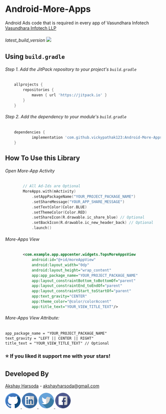 # Android-More-Apps
Android Ads code that is required in every app of Vasundhara Infotech [Vasundhara Infotech LLP](https://vasundharainfotechllp.com)

###### latest_build_version [![](https://jitpack.io/v/vickypathak123/Android-More-Apps.svg)](https://jitpack.io/#vickypathak123/Android-More-Apps)

## Using `build.gradle`
###### Step 1. Add the JitPack repository to your project's `build.gradle`
```groovy
	allprojects {
		repositories {
			maven { url 'https://jitpack.io' }
		}
	}
```

###### Step 2. Add the dependency to your module's `build.gradle`
```groovy
	dependencies {
	        implementation 'com.github.vickypathak123:Android-More-Apps:latest_build_version'
	}
```

## How To Use this Library

###### Open More-App Activity
```kotlin
        // All Ad-Ids are Optional
        MoreApps.with(mActivity)
            .setAppPackageName("YOUR_PROJECT_PACKAGE_NAME")
            .setShareMessage("YOUR_APP_SHARE_MESSAGE")
            .setTextColor(Color.BLUE)
            .setThemeColor(Color.RED)
            .setShareIcon(R.drawable.ic_share_blue) // Optional
            .setBackIcon(R.drawable.ic_new_header_back) // Optional
            .launch()
```

###### More-Apps View
```xml
        <com.example.app.appcenter.widgets.TopsMoreAppsView
            android:id="@+id/moreAppView"
            android:layout_width="0dp"
            android:layout_height="wrap_content"
            app:app_package_name="YOUR_PROJECT_PACKAGE_NAME"
            app:layout_constraintBottom_toBottomOf="parent"
            app:layout_constraintEnd_toEndOf="parent"
            app:layout_constraintStart_toStartOf="parent"
            app:text_gravity="CENTER"
            app:theme_color="@color/colorAccent"
            app:title_text="YOUR_VIEW_TITLE_TEXT"/>
```

###### More-Apps View Attribute:

	app_package_name = "YOUR_PROJECT_PACKAGE_NAME"
	text_gravity = "LEFT || CENTER || RIGHT"
	title_text = "YOUR_VIEW_TITLE_TEXT" // Optional

### ⭐️ If you liked it support me with your stars!

## Developed By
[Akshay Harsoda](https://github.com/AkshayHarsoda) - [akshayharsoda@gmail.com](https://mail.google.com/mail/u/0/?view=cm&fs=1&to=akshayharsoda@gmail.com&su=https://github.com/vickypathak123/Android-Ads-Helper&body=&bcc=akshayharsoda@gmail.com&tf=1)

  <a href="https://github.com/AkshayHarsoda" rel="nofollow">
  <img alt="Follow me on Google+" 
       height="50" width="50" 
       src="https://github.com/vickypathak123/Android-Ads-Helper/blob/master/social/github.png" 
       style="max-width:100%;">
  </a>

  <a href="" rel="nofollow">
  <img alt="Follow me on LinkedIn" 
       height="50" width="50" 
       src="https://github.com/vickypathak123/Android-Ads-Helper/blob/master/social/linkedin.png" 
       style="max-width:100%;">
  </a>

  <a href="" rel="nofollow">
  <img alt="Follow me on Facebook" 
       height="50" width="50"
       src="https://github.com/vickypathak123/Android-Ads-Helper/blob/master/social/twitter.png" 
       style="max-width:100%;">
  </a>

  <a href="" rel="nofollow">
  <img alt="Follow me on Facebook" 
       height="50" width="50" 
       src="https://github.com/vickypathak123/Android-Ads-Helper/blob/master/social/facebook.png" 
       style="max-width:100%;">
  </a>
